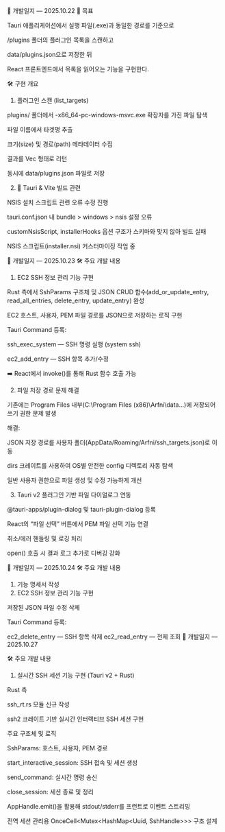 📅 개발일지 — 2025.10.22
🎯 목표

Tauri 애플리케이션에서 실행 파일(.exe)과 동일한 경로를 기준으로

/plugins 폴더의 플러그인 목록을 스캔하고

data/plugins.json으로 저장한 뒤

React 프론트엔드에서 목록을 읽어오는 기능을 구현한다.

🛠️ 구현 개요
1. 플러그인 스캔 (list_targets)

plugins/ 폴더에서 -x86_64-pc-windows-msvc.exe 확장자를 가진 파일 탐색

파일 이름에서 타겟명 추출

크기(size) 및 경로(path) 메타데이터 수집

결과를 Vec<TargetEntry> 형태로 리턴

동시에 data/plugins.json 파일로 저장

2. 🧱 Tauri & Vite 빌드 관련

NSIS 설치 스크립트 관련 오류 수정 진행

tauri.conf.json 내 bundle > windows > nsis 설정 오류

customNsisScript, installerHooks 옵션 구조가 스키마와 맞지 않아 빌드 실패

NSIS 스크립트(installer.nsi) 커스터마이징 작업 중

🧾 개발일지 — 2025.10.23
🛠️ 주요 개발 내용
1. EC2 SSH 정보 관리 기능 구현

Rust 측에서 SshParams 구조체 및 JSON CRUD 함수(add_or_update_entry, read_all_entries, delete_entry, update_entry) 완성

EC2 호스트, 사용자, PEM 파일 경로를 JSON으로 저장하는 로직 구현

Tauri Command 등록:

ssh_exec_system — SSH 명령 실행 (system ssh)

ec2_add_entry — SSH 항목 추가/수정

➡️ React에서 invoke()를 통해 Rust 함수 호출 가능

2. 파일 저장 경로 문제 해결

기존에는 Program Files 내부(C:\Program Files (x86)\Arfni\data\...)에 저장되어 쓰기 권한 문제 발생

해결:

JSON 저장 경로를 사용자 폴더(AppData/Roaming/Arfni/ssh_targets.json)로 이동

dirs 크레이트를 사용하여 OS별 안전한 config 디렉토리 자동 탐색

일반 사용자 권한으로 파일 생성 및 수정 가능하게 개선

3. Tauri v2 플러그인 기반 파일 다이얼로그 연동

@tauri-apps/plugin-dialog 및 tauri-plugin-dialog 등록

React의 “파일 선택” 버튼에서 PEM 파일 선택 기능 연결

취소/에러 핸들링 및 로깅 처리

open() 호출 시 결과 로그 추가로 디버깅 강화

📅 개발일지 — 2025.10.24
🛠️ 주요 개발 내용
1. 기능 명세서 작성
2. EC2 SSH 정보 관리 기능 구현

저장된 JSON 파일 수정 삭제

Tauri Command 등록:

ec2_delete_entry — SSH 항목 삭제
ec2_read_entry — 전제 조회
🧾 개발일지 — 2025.10.27

🛠️ 주요 개발 내용
1. 실시간 SSH 세션 기능 구현 (Tauri v2 + Rust)

Rust 측

ssh_rt.rs 모듈 신규 작성

ssh2 크레이트 기반 실시간 인터랙티브 SSH 세션 구현

주요 구조체 및 로직

SshParams: 호스트, 사용자, PEM 경로

start_interactive_session: SSH 접속 및 세션 생성

send_command: 실시간 명령 송신

close_session: 세션 종료 및 정리

AppHandle.emit()을 활용해 stdout/stderr를 프런트로 이벤트 스트리밍

전역 세션 관리용 OnceCell<Mutex<HashMap<Uuid, SshHandle>>> 구조 설계